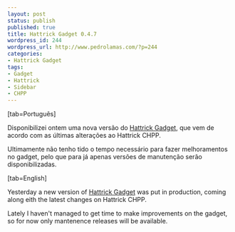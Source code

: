 ```yaml
---
layout: post
status: publish
published: true
title: Hattrick Gadget 0.4.7
wordpress_id: 244
wordpress_url: http://www.pedrolamas.com/?p=244
categories:
- Hattrick Gadget
tags:
- Gadget
- Hattrick
- Sidebar
- CHPP
---
```

[tab=Português]

Disponibilizei ontem uma nova versão do [Hattrick Gadget](projectos/hattrick-gadget/), que vem de acordo com as últimas alterações ao Hattrick CHPP.

Ultimamente não tenho tido o tempo necessário para fazer melhoramentos no gadget, pelo que para já apenas versões de manutenção serão disponibilizadas.

[tab=English]

Yesterday a new version of [Hattrick Gadget](projectos/hattrick-gadget-en/) was put in production, coming along eith the latest changes on Hattrick CHPP.

Lately I haven't managed to get time to make improvements on the gadget, so for now only mantenence releases will be available.
